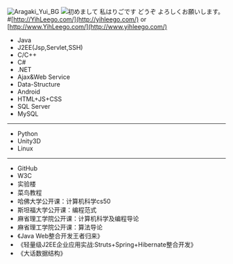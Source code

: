 
![Aragaki_Yui_BG](https://github.com/yihleego/yihleego/blob/master/images/gakki_bg.jpg)
![初めまして 私はりごです どうぞ よろしくお願いします。](https://github.com/yihleego/yihleego/blob/master/J2EE/myweb/WebRoot/images/head.jpg)#[http://YihLeego.com/](http://yihleego.com/)  or  [http://www.YihLeego.com/](http://www.yihleego.com/)

* Java
* J2EE(Jsp,Servlet,SSH)
* C/C++
* C#
* .NET
* Ajax&Web Service
* Data-Structure
* Android
* HTML+JS+CSS
* SQL Server
* MySQL

***
* Python
* Unity3D
* Linux

***
* GitHub
* W3C
* 实验楼
* 菜鸟教程
* 哈佛大学公开课：计算机科学cs50
* 斯坦福大学公开课：编程范式
* 麻省理工学院公开课：计算机科学及编程导论
* 麻省理工学院公开课：算法导论
* 《Java Web整合开发王者归来》
* 《轻量级J2EE企业应用实战:Struts+Spring+Hibernate整合开发》
* 《大话数据结构》
